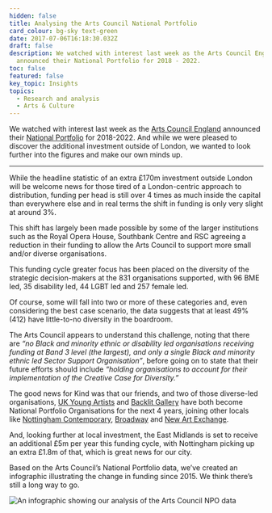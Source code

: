 ```yaml
---
hidden: false
title: Analysing the Arts Council National Portfolio
card_colour: bg-sky text-green
date: 2017-07-06T16:18:30.032Z
draft: false
description: ​We watched with interest last week as the Arts Council England
  announced their National Portfolio for 2018 - 2022.
toc: false
featured: false
key_topic: Insights
topics:
  - Research and analysis
  - Arts & Culture
---
```

We watched with interest last week as the [Arts Council England](http://www.artscouncil.org.uk/) announced their [National Portfolio](http://www.artscouncil.org.uk/NPO) for 2018-2022. And while we were pleased to discover the additional investment outside of London, we wanted to look further into the figures and make our own minds up.

---

While the headline statistic of an extra £170m investment outside London will be welcome news for those tired of a London-centric approach to distribution, funding per head is still over 4 times as much inside the capital than everywhere else and in real terms the shift in funding is only very slight at around 3%.

This shift has largely been made possible by some of the larger institutions such as the Royal Opera House, Southbank Centre and RSC agreeing a reduction in their funding to allow the Arts Council to support more small and/or diverse organisations.

This funding cycle greater focus has been placed on the diversity of the strategic decision-makers at the 831 organisations supported, with 96 BME led, 35 disability led, 44 LGBT led and 257 female led.

Of course, some will fall into two or more of these categories and, even considering the best case scenario, the data suggests that at least 49% (412) have little-to-no diversity in the boardroom.

The Arts Council appears to understand this challenge, noting that there are *“no Black and minority ethnic or disability led organisations receiving funding at Band 3 level (the largest), and only a single Black and minority ethnic led Sector Support Organisation”*, before going on to state that their future efforts should include *“holding organisations to account for their implementation of the Creative Case for Diversity.”*

The good news for Kind was that our friends, and two of those diverse-led organisations, [UK Young Artists](http://www.ukyoungartists.co.uk/) and [Backlit Gallery](http://backlit.org.uk/) have both become National Portfolio Organisations for the next 4 years, joining other locals like [Nottingham Contemporary](http://www.nottinghamcontemporary.org/), [Broadway](http://www.broadway.org.uk/) and [New Art Exchange](http://www.nae.org.uk/).

And, looking further at local investment, the East Midlands is set to receive an additional £5m per year this funding cycle, with Nottingham picking up an extra £1.8m of that, which is great news for our city.

Based on the Arts Council’s National Portfolio data, we’ve created an infographic illustrating the change in funding since 2015. We think there’s still a long way to go.

![An infographic showing our analysis of the Arts Council NPO data](images/arts-council-portfolio-analysis-2018.png)